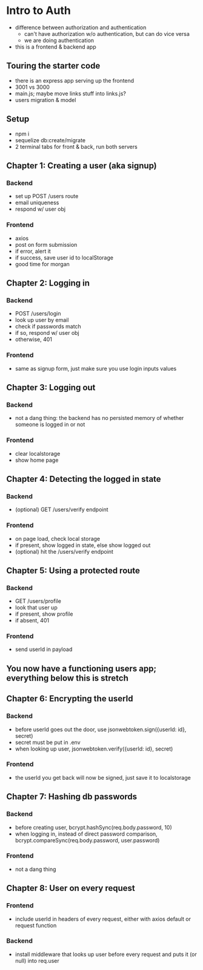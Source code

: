 # Intro to Auth
- difference between authorization and authentication
  - can't have authorization w/o authentication, but can do vice versa
  - we are doing authentication
- this is a frontend & backend app

## Touring the starter code
- there is an express app serving up the frontend
- 3001 vs 3000
- main.js; maybe move links stuff into links.js?
- users migration & model

## Setup
- npm i
- sequelize db:create/migrate
- 2 terminal tabs for front & back, run both servers

## Chapter 1: Creating a user (aka signup)
### Backend
  - set up POST /users route
  - email uniqueness
  - respond w/ user obj
### Frontend
  - axios
  - post on form submission
  - if error, alert it
  - if success, save user id to localStorage
  - good time for morgan

## Chapter 2: Logging in
### Backend
  - POST /users/login
  - look up user by email
  - check if passwords match
  - if so, respond w/ user obj
  - otherwise, 401
### Frontend
  - same as signup form, just make sure you use login inputs values

## Chapter 3: Logging out
### Backend
  - not a dang thing: the backend has no persisted memory of whether someone is logged in or not
### Frontend
  - clear localstorage
  - show home page

## Chapter 4: Detecting the logged in state
### Backend
  - (optional) GET /users/verify endpoint
### Frontend
  - on page load, check local storage
  - if present, show logged in state, else show logged out
  - (optional) hit the /users/verify endpoint

## Chapter 5: Using a protected route
### Backend
  - GET /users/profile
  - look that user up
  - if present, show profile
  - if absent, 401
### Frontend
  - send userId in payload

## You now have a functioning users app; everything below this is stretch

## Chapter 6: Encrypting the userId
### Backend
  - before userId goes out the door, use jsonwebtoken.sign({userId: id}, secret)
  - secret must be put in .env
  - when looking up user, jsonwebtoken.verify({userId: id}, secret)
### Frontend
  - the userId you get back will now be signed, just save it to localstorage

## Chapter 7: Hashing db passwords
### Backend
  - before creating user, bcrypt.hashSync(req.body.password, 10)
  - when logging in, instead of direct password comparison, bcrypt.compareSync(req.body.password, user.password)
### Frontend
  - not a dang thing

## Chapter 8: User on every request
### Frontend
  - include userId in headers of every request, either with axios default or request function
### Backend
  - install middleware that looks up user before every request and puts it (or null) into req.user